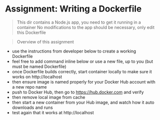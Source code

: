 # Assignment: Writing a Dockerfile

> This dir contains a Node.js app, you need to get it running in a container
> No modifications to the app should be necessary, only edit this Dockerfile

> Overview of this assignment

- use the instructions from developer below to create a working Dockerfile
- feel free to add command inline below or use a new file, up to you (but must be named Dockerfile)
- once Dockerfile builds correctly, start container locally to make sure it works on http://localhost
- then ensure image is named properly for your Docker Hub account with a new repo name
- push to Docker Hub, then go to https://hub.docker.com and verify
- then remove local image from cache
- then start a new container from your Hub image, and watch how it auto downloads and runs
- test again that it works at http://localhost
